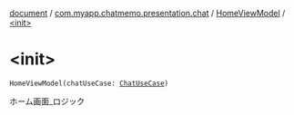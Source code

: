 [document](../../index.md) / [com.myapp.chatmemo.presentation.chat](../index.md) / [HomeViewModel](index.md) / [&lt;init&gt;](./-init-.md)

# &lt;init&gt;

`HomeViewModel(chatUseCase: `[`ChatUseCase`](../../com.myapp.chatmemo.domain.usecase/-chat-use-case/index.md)`)`

ホーム画面_ロジック

